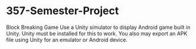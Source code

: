 # 357-Semester-Project
Block Breaking Game
Use a Unity simulator to display Android game built in Unity. Unity must be installed for this to work. You also may export an APK file using Unity for an emulator or Android device.
